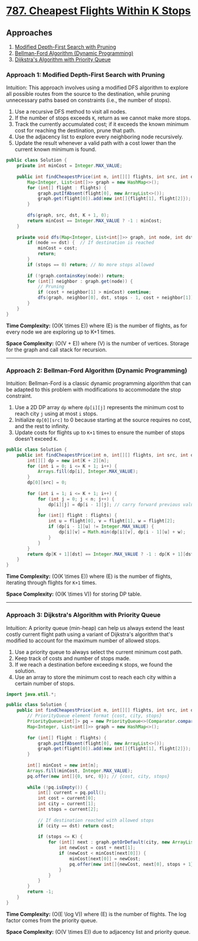 # [787. Cheapest Flights Within K Stops](https://leetcode.com/problems/cheapest-flights-within-k-stops/)

## Approaches
1. [Modified Depth-First Search with Pruning](#approach-1-modified-dfs)
2. [Bellman-Ford Algorithm (Dynamic Programming)](#approach-2-bellman-ford)
3. [Dijkstra's Algorithm with Priority Queue](#approach-3-dijkstra)

### Approach 1: Modified Depth-First Search with Pruning

Intuition:
This approach involves using a modified DFS algorithm to explore all possible routes from the source to the destination, while pruning unnecessary paths based on constraints (i.e., the number of stops).

1. Use a recursive DFS method to visit all nodes.
2. If the number of stops exceeds `K`, return as we cannot make more stops.
3. Track the currently accumulated cost; if it exceeds the known minimum cost for reaching the destination, prune that path.
4. Use the adjacency list to explore every neighboring node recursively.
5. Update the result whenever a valid path with a cost lower than the current known minimum is found.

```java
public class Solution {
    private int minCost = Integer.MAX_VALUE;
    
    public int findCheapestPrice(int n, int[][] flights, int src, int dst, int K) {
        Map<Integer, List<int[]>> graph = new HashMap<>();
        for (int[] flight : flights) {
            graph.putIfAbsent(flight[0], new ArrayList<>());
            graph.get(flight[0]).add(new int[]{flight[1], flight[2]});
        }
        
        dfs(graph, src, dst, K + 1, 0);
        return minCost == Integer.MAX_VALUE ? -1 : minCost;
    }
    
    private void dfs(Map<Integer, List<int[]>> graph, int node, int dst, int stops, int cost) {
        if (node == dst) {  // If destination is reached
            minCost = cost;
            return;
        }
        if (stops == 0) return; // No more stops allowed
        
        if (!graph.containsKey(node)) return;
        for (int[] neighbor : graph.get(node)) {
            // Pruning
            if (cost + neighbor[1] > minCost) continue;
            dfs(graph, neighbor[0], dst, stops - 1, cost + neighbor[1]);
        }
    }
}
```

**Time Complexity:** \(O(K \times E)\) where \(E\) is the number of flights, as for every node we are exploring up to K+1 times.

**Space Complexity:** \(O(V + E)\) where \(V\) is the number of vertices. Storage for the graph and call stack for recursion.

---

### Approach 2: Bellman-Ford Algorithm (Dynamic Programming)

Intuition:
Bellman-Ford is a classic dynamic programming algorithm that can be adapted to this problem with modifications to accommodate the stop constraint.

1. Use a 2D DP array `dp` where `dp[i][j]` represents the minimum cost to reach city `j` using at most `i` stops.
2. Initialize `dp[0][src]` to 0 because starting at the source requires no cost, and the rest to infinity.
3. Update costs for flights up to `K+1` times to ensure the number of stops doesn't exceed `K`.

```java
public class Solution {
    public int findCheapestPrice(int n, int[][] flights, int src, int dst, int K) {
        int[][] dp = new int[K + 2][n];
        for (int i = 0; i <= K + 1; i++) {
            Arrays.fill(dp[i], Integer.MAX_VALUE);
        }
        dp[0][src] = 0;
        
        for (int i = 1; i <= K + 1; i++) {
            for (int j = 0; j < n; j++) {
                dp[i][j] = dp[i - 1][j]; // carry forward previous values
            }
            for (int[] flight : flights) {
                int u = flight[0], v = flight[1], w = flight[2];
                if (dp[i - 1][u] != Integer.MAX_VALUE) {
                    dp[i][v] = Math.min(dp[i][v], dp[i - 1][u] + w);
                }
            }
        }
        return dp[K + 1][dst] == Integer.MAX_VALUE ? -1 : dp[K + 1][dst];
    }
}
```

**Time Complexity:** \(O(K \times E)\) where \(E\) is the number of flights, iterating through flights for `K+1` times.

**Space Complexity:** \(O(K \times V)\) for storing DP table.

---

### Approach 3: Dijkstra's Algorithm with Priority Queue

Intuition:
A priority queue (min-heap) can help us always extend the least costly current flight path using a variant of Dijkstra's algorithm that's modified to account for the maximum number of allowed stops.

1. Use a priority queue to always select the current minimum cost path.
2. Keep track of costs and number of stops made.
3. If we reach a destination before exceeding `K` stops, we found the solution.
4. Use an array to store the minimum cost to reach each city within a certain number of stops.

```java
import java.util.*;

public class Solution {
    public int findCheapestPrice(int n, int[][] flights, int src, int dst, int K) {
        // PriorityQueue element format {cost, city, stops}
        PriorityQueue<int[]> pq = new PriorityQueue<>(Comparator.comparingInt(a -> a[0]));
        Map<Integer, List<int[]>> graph = new HashMap<>();
        
        for (int[] flight : flights) {
            graph.putIfAbsent(flight[0], new ArrayList<>());
            graph.get(flight[0]).add(new int[]{flight[1], flight[2]});
        }
        
        int[] minCost = new int[n];
        Arrays.fill(minCost, Integer.MAX_VALUE);
        pq.offer(new int[]{0, src, 0}); // {cost, city, stops}
        
        while (!pq.isEmpty()) {
            int[] current = pq.poll();
            int cost = current[0];
            int city = current[1];
            int stops = current[2];
            
            // If destination reached with allowed stops
            if (city == dst) return cost;
            
            if (stops <= K) {
                for (int[] next : graph.getOrDefault(city, new ArrayList<>())) {
                    int newCost = cost + next[1];
                    if (newCost < minCost[next[0]]) {
                        minCost[next[0]] = newCost;
                        pq.offer(new int[]{newCost, next[0], stops + 1});
                    }
                }
            }
        }
        return -1;
    }
}
```

**Time Complexity:** \(O(E \log V)\) where \(E\) is the number of flights. The log factor comes from the priority queue.

**Space Complexity:** \(O(V \times E)\) due to adjacency list and priority queue.

